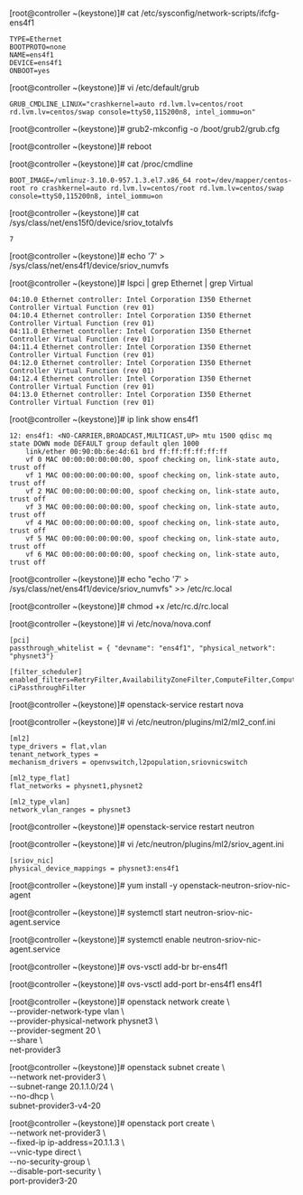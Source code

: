 [root@controller ~(keystone)]# cat /etc/sysconfig/network-scripts/ifcfg-ens4f1
```
TYPE=Ethernet
BOOTPROTO=none
NAME=ens4f1
DEVICE=ens4f1
ONBOOT=yes
```

[root@controller ~(keystone)]# vi /etc/default/grub
```
GRUB_CMDLINE_LINUX="crashkernel=auto rd.lvm.lv=centos/root rd.lvm.lv=centos/swap console=ttyS0,115200n8, intel_iommu=on"
```

[root@controller ~(keystone)]#  grub2-mkconfig -o /boot/grub2/grub.cfg

[root@controller ~(keystone)]#  reboot

[root@controller ~(keystone)]# cat /proc/cmdline
```
BOOT_IMAGE=/vmlinuz-3.10.0-957.1.3.el7.x86_64 root=/dev/mapper/centos-root ro crashkernel=auto rd.lvm.lv=centos/root rd.lvm.lv=centos/swap console=ttyS0,115200n8, intel_iommu=on
```

[root@controller ~(keystone)]# cat /sys/class/net/ens15f0/device/sriov_totalvfs
```
7
```

[root@controller ~(keystone)]# echo '7' > /sys/class/net/ens4f1/device/sriov_numvfs

[root@controller ~(keystone)]#  lspci | grep Ethernet | grep Virtual
```
04:10.0 Ethernet controller: Intel Corporation I350 Ethernet Controller Virtual Function (rev 01)
04:10.4 Ethernet controller: Intel Corporation I350 Ethernet Controller Virtual Function (rev 01)
04:11.0 Ethernet controller: Intel Corporation I350 Ethernet Controller Virtual Function (rev 01)
04:11.4 Ethernet controller: Intel Corporation I350 Ethernet Controller Virtual Function (rev 01)
04:12.0 Ethernet controller: Intel Corporation I350 Ethernet Controller Virtual Function (rev 01)
04:12.4 Ethernet controller: Intel Corporation I350 Ethernet Controller Virtual Function (rev 01)
04:13.0 Ethernet controller: Intel Corporation I350 Ethernet Controller Virtual Function (rev 01)
```

[root@controller ~(keystone)]# ip link show ens4f1
```
12: ens4f1: <NO-CARRIER,BROADCAST,MULTICAST,UP> mtu 1500 qdisc mq state DOWN mode DEFAULT group default qlen 1000
    link/ether 00:90:0b:6e:4d:61 brd ff:ff:ff:ff:ff:ff
    vf 0 MAC 00:00:00:00:00:00, spoof checking on, link-state auto, trust off
    vf 1 MAC 00:00:00:00:00:00, spoof checking on, link-state auto, trust off
    vf 2 MAC 00:00:00:00:00:00, spoof checking on, link-state auto, trust off
    vf 3 MAC 00:00:00:00:00:00, spoof checking on, link-state auto, trust off
    vf 4 MAC 00:00:00:00:00:00, spoof checking on, link-state auto, trust off
    vf 5 MAC 00:00:00:00:00:00, spoof checking on, link-state auto, trust off
    vf 6 MAC 00:00:00:00:00:00, spoof checking on, link-state auto, trust off
```

[root@controller ~(keystone)]# echo "echo '7' > /sys/class/net/ens4f1/device/sriov_numvfs" >> /etc/rc.local

[root@controller ~(keystone)]# chmod +x /etc/rc.d/rc.local

[root@controller ~(keystone)]# vi /etc/nova/nova.conf
```
[pci]
passthrough_whitelist = { "devname": "ens4f1", "physical_network": "physnet3"}

[filter_scheduler]
enabled_filters=RetryFilter,AvailabilityZoneFilter,ComputeFilter,ComputeCapabilitiesFilter,ImagePropertiesFilter,ServerGroupAntiAffinityFilter,ServerGroupAffinityFilter,P
ciPassthroughFilter
```

[root@controller ~(keystone)]# openstack-service restart nova

[root@controller ~(keystone)]# vi /etc/neutron/plugins/ml2/ml2_conf.ini
```
[ml2]
type_drivers = flat,vlan
tenant_network_types =
mechanism_drivers = openvswitch,l2population,sriovnicswitch

[ml2_type_flat]
flat_networks = physnet1,physnet2

[ml2_type_vlan]
network_vlan_ranges = physnet3

```

[root@controller ~(keystone)]# openstack-service restart neutron

[root@controller ~(keystone)]# vi /etc/neutron/plugins/ml2/sriov_agent.ini
```
[sriov_nic]
physical_device_mappings = physnet3:ens4f1
```

[root@controller ~(keystone)]# yum install -y openstack-neutron-sriov-nic-agent

[root@controller ~(keystone)]# systemctl start neutron-sriov-nic-agent.service

[root@controller ~(keystone)]# systemctl enable neutron-sriov-nic-agent.service

[root@controller ~(keystone)]# ovs-vsctl add-br br-ens4f1

[root@controller ~(keystone)]# ovs-vsctl add-port br-ens4f1 ens4f1

[root@controller ~(keystone)]# openstack network create \\ \
--provider-network-type vlan \\ \
--provider-physical-network physnet3 \\ \
--provider-segment 20 \\ \
--share \\ \
net-provider3

[root@controller ~(keystone)]# openstack subnet create \\ \
--network net-provider3 \\ \
--subnet-range 20.1.1.0/24 \\ \
--no-dhcp \\ \
subnet-provider3-v4-20

[root@controller ~(keystone)]# openstack port create \\ \
--network net-provider3 \\ \
--fixed-ip ip-address=20.1.1.3 \\ \
--vnic-type direct \\ \
--no-security-group \\ \
--disable-port-security \\ \
port-provider3-20
